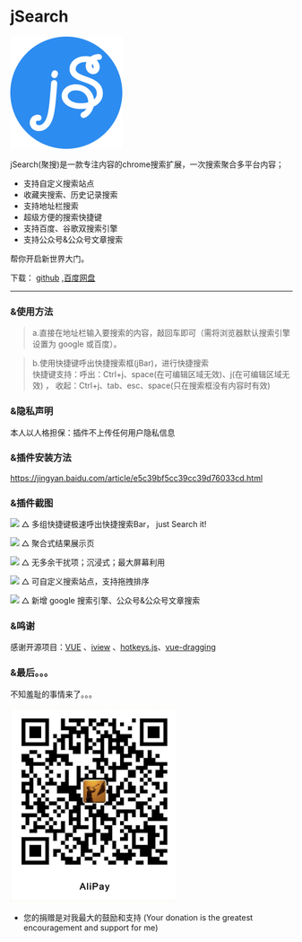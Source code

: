 # jSearch


<img width=200 src="./public/jsearch-logo.svg"/>

jSearch(聚搜)是一款专注内容的chrome搜索扩展，一次搜索聚合多平台内容；
* 支持自定义搜索站点
* 收藏夹搜索、历史记录搜索  
* 支持地址栏搜索
* 超级方便的搜索快捷键
* 支持百度、谷歌双搜索引擎
* 支持公众号&公众号文章搜索
  
帮你开启新世界大门。

下载： [github](https://github.com/dubox/jSearch/releases/) ,[百度网盘](https://pan.baidu.com/s/1YBRrgKpc6BGRRZ18IbixiA)

---
### &使用方法
> a.直接在地址栏输入要搜索的内容，敲回车即可（需将浏览器默认搜索引擎设置为 google 或百度）。

> b.使用快捷键呼出快捷搜索框(jBar)，进行快捷搜索  
> 快捷键支持：呼出：Ctrl+j、space(在可编辑区域无效)、j(在可编辑区域无效) ，    收起：Ctrl+j、tab、esc、space(只在搜索框没有内容时有效)


### &隐私声明
本人以人格担保：插件不上传任何用户隐私信息

### &插件安装方法

https://jingyan.baidu.com/article/e5c39bf5cc39cc39d76033cd.html


### &插件截图

![](https://oscimg.oschina.net/oscnet/d68dd624b7a412a1973d4199299e9e8f657.jpg)
△ 多组快捷键极速呼出快捷搜索Bar， just Search it! 

![](https://oscimg.oschina.net/oscnet/6b65ce0ca639cc304fe05177236078cc83c.jpg)
△ 聚合式结果展示页

![](https://oscimg.oschina.net/oscnet/248a2a2c4067f2ec24390bc65b2d96384a4.jpg)
△ 无多余干扰项；沉浸式；最大屏幕利用

![](https://oscimg.oschina.net/oscnet/f173db8c70b223d8186a2f6fb4c93fdbcd7.jpg)
△ 可自定义搜索站点，支持拖拽排序

![](https://oscimg.oschina.net/oscnet/e0fd0f60491d6497dbb8d6f01523dda296b.jpg)
△ 新增 google 搜索引擎、公众号&公众号文章搜索


### &鸣谢
感谢开源项目：[VUE](https://github.com/vuejs/vue) 、[iview](https://github.com/iview/iview) 、[hotkeys.js](https://github.com/jaywcjlove/hotkeys)、[vue-dragging](https://github.com/hilongjw/vue-dragging)

### &最后。。。

不知羞耻的事情来了。。。  

<img width = "300" src="./public/imgs/alipay.png">  

- 您的捐赠是对我最大的鼓励和支持
(Your donation is the greatest encouragement and support for me)